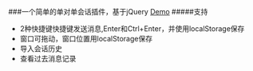 ﻿###一个简单的单对单会话插件，基于jQuery
[Demo](http://nccun.github.io/mdtalk/)
#####支持
* 2种快捷键快捷键发送消息,Enter和Ctrl+Enter，并使用localStorage保存
* 窗口可拖动，窗口位置用localStorage保存
* 导入会话历史
* 查看过去消息记录